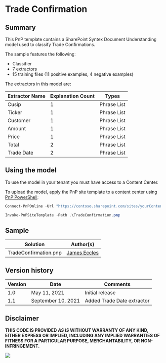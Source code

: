 # Trade Confirmation

## Summary

This PnP template contains a SharePoint Syntex Document Understanding model used to classify Trade Confirmations.

The sample features the following:

- Classifier
- 7 extractors
- 15 training files (11 positive examples, 4 negative examples)

The extractors in this model are:

Extractor Name|Explanation Count|Types
--------------|-----------------|-----------------
Cusip|1|Phrase List
Ticker|1|Phrase List
Customer|1|Phrase List
Amount|1|Phrase List
Price|1|Phrase List
Total|2|Phrase List
Trade Date|2|Phrase List

## Using the model

To use the model in your tenant you must have access to a Content Center.

To upload the model, apply the PnP site template to a content center using [PnP PowerShell](https://pnp.github.io/powershell/):

```powershell
Connect-PnPOnline -Url "https://contoso.sharepoint.com/sites/yourContentCenter"

Invoke-PnPSiteTemplate -Path .\TradeConfirmation.pnp
```

## Sample

Solution|Author(s)
--------|---------
TradeConfirmation.pnp| [James Eccles](https://github.com/jameseccles)

## Version history

Version|Date|Comments
-------|----|--------
1.0|May 11, 2021 |Initial release
1.1|September 10, 2021 | Added Trade Date extractor

## Disclaimer

**THIS CODE IS PROVIDED *AS IS* WITHOUT WARRANTY OF ANY KIND, EITHER EXPRESS OR IMPLIED, INCLUDING ANY IMPLIED WARRANTIES OF FITNESS FOR A PARTICULAR PURPOSE, MERCHANTABILITY, OR NON-INFRINGEMENT.**

<img src="https://telemetry.sharepointpnp.com/syntex-samples/samples/Trade Confirmation" />
